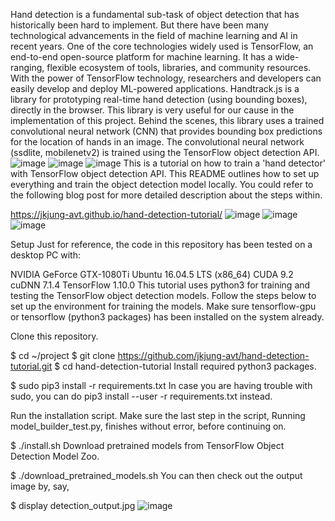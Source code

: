 Hand detection is a fundamental sub-task of object detection that has historically been hard to implement. But there have been many technological advancements in the field of machine learning and AI in recent years.
One of the core technologies widely used is TensorFlow, an end-to-end open-source platform for machine learning. It has a wide-ranging, flexible ecosystem of tools, libraries, and community resources. With the power of TensorFlow technology, researchers and developers can easily develop and deploy ML-powered applications.
Handtrack.js is a library for prototyping real-time hand detection (using bounding boxes), directly in the browser. This library is very useful for our cause in the implementation of this project. Behind the scenes, this library uses a trained convolutional neural network (CNN) that provides bounding box predictions for the location of hands in an image. The convolutional neural network (ssdlite, mobilenetv2) is trained using the TensorFlow object detection API.
![image](https://user-images.githubusercontent.com/85755206/127895263-79c71568-761b-4d16-80f6-e9ab1138e5a4.png)
![image](https://user-images.githubusercontent.com/85755206/127895289-f4c5812d-5cfb-4d99-984d-369f258f4aea.png)
![image](https://user-images.githubusercontent.com/85755206/127895496-ae4c4724-6fb1-46cb-8dd7-518423dcc451.png)
This is a tutorial on how to train a 'hand detector' with TensorFlow object detection API. This README outlines how to set up everything and train the object detection model locally. You could refer to the following blog post for more detailed description about the steps within.

https://jkjung-avt.github.io/hand-detection-tutorial/
![image](https://user-images.githubusercontent.com/85755206/127898012-30df1cf5-0727-43db-95b6-e8a4cc6d1034.png)
![image](https://user-images.githubusercontent.com/85755206/127898045-30f1790d-ec34-471e-b6a2-394376d0e5d8.png)
![image](https://user-images.githubusercontent.com/85755206/127898061-5e747a82-6b2a-4ae5-8247-13178b8e9ae9.png)

Setup
Just for reference, the code in this repository has been tested on a desktop PC with:

NVIDIA GeForce GTX-1080Ti
Ubuntu 16.04.5 LTS (x86_64)
CUDA 9.2
cuDNN 7.1.4
TensorFlow 1.10.0
This tutorial uses python3 for training and testing the TensorFlow object detection models. Follow the steps below to set up the environment for training the models. Make sure tensorflow-gpu or tensorflow (python3 packages) has been installed on the system already.

Clone this repository.

$ cd ~/project
$ git clone https://github.com/jkjung-avt/hand-detection-tutorial.git
$ cd hand-detection-tutorial
Install required python3 packages.

$ sudo pip3 install -r requirements.txt
In case you are having trouble with sudo, you can do pip3 install --user -r requirements.txt instead.

Run the installation script. Make sure the last step in the script, Running model_builder_test.py, finishes without error, before continuing on.

$ ./install.sh
Download pretrained models from TensorFlow Object Detection Model Zoo.

$ ./download_pretrained_models.sh
You can then check out the output image by, say,

$ display detection_output.jpg
![image](https://user-images.githubusercontent.com/85755206/127896264-c562fdb7-7931-4d54-ab80-9adb24dfa1d6.png)

